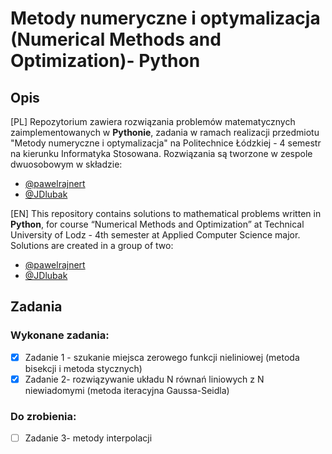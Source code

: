 # Metody numeryczne i optymalizacja (Numerical Methods and Optimization)- Python
## Opis
[PL]
Repozytorium zawiera rozwiązania problemów matematycznych zaimplementowanych w **Pythonie**, zadania w ramach realizacji przedmiotu "Metody numeryczne i optymalizacja" na Politechnice Łódzkiej - 4 semestr na kierunku Informatyka Stosowana. Rozwiązania są tworzone w zespole dwuosobowym w składzie:
- [@pawelrajnert](https://github.com/pawelrajnert)
- [@JDlubak](https://github.com/JDlubak)

[EN]
This repository contains solutions to mathematical problems written in **Python**, for course “Numerical Methods and Optimization” at Technical University of Lodz - 4th semester at Applied Computer Science major. Solutions are created in a group of two:
- [@pawelrajnert](https://github.com/pawelrajnert)
- [@JDlubak](https://github.com/JDlubak)
  
## Zadania

### Wykonane zadania:
- [x] Zadanie 1 - szukanie miejsca zerowego funkcji nieliniowej (metoda bisekcji i metoda stycznych)
- [x] Zadanie 2- rozwiązywanie układu N równań liniowych z N niewiadomymi (metoda iteracyjna Gaussa-Seidla)

### Do zrobienia:
- [ ] Zadanie 3- metody interpolacji
